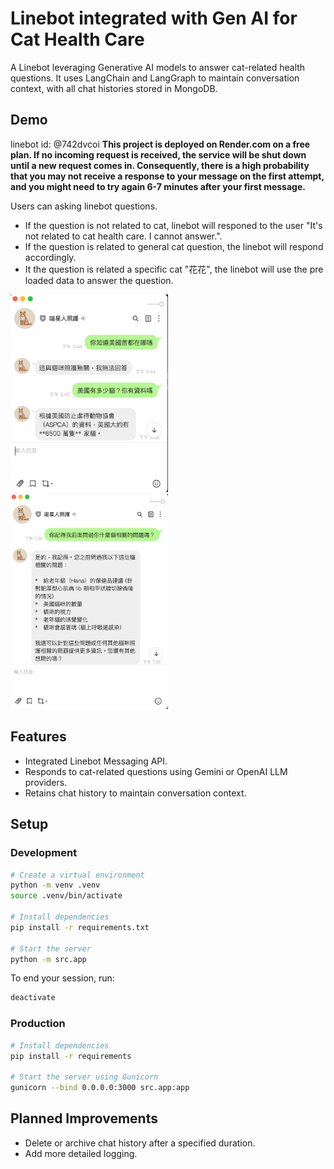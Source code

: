 # Linebot integrated with Gen AI for Cat Health Care

A Linebot leveraging Generative AI models to answer cat-related health questions. It uses LangChain and LangGraph to maintain conversation context, with all chat histories stored in MongoDB.

## Demo

linebot id: @742dvcoi 
**This project is deployed on Render.com on a free plan. If no incoming request is received, the service will be shut down until a new request comes in. Consequently, there is a high probability that you may not receive a response to your message on the first attempt, and you might need to try again 6-7 minutes after your first message.**

Users can asking linebot questions. 
- If the question is not related to cat, linebot will responed to the user "It's not related to cat health care. I cannot answer.". 
- If the question is related to general cat question, the linebot will respond accordingly.  
- It the question is related a specific cat "花花", the linebot will use the pre loaded data to answer the question.

<!-- ![A chat between user and linebot. User asked 'do you know what the capital of US is' and the linbot answered 'It's not related to cat health care. I cannot answer'. Then user asked how many cats in US, the linebot answered an estimated number from ASPCA.](static/linebot-demo-1.png) -->
<img src="static/linebot-demo-1.png" alt="A chat between user and linebot. User asked 'do you know what the capital of US is' and the linbot answered 'It's not related to cat health care. I cannot answer'. Then user asked how many cats in US, the linebot answered an estimated number from ASPCA." width="50%" height="50%">

<!-- ![The user asked "do you remember what I've asked", the line bot saied "Yes" and list the topics in their previous conversation.](static/linebot-demo-2.png) -->
<img src="static/linebot-demo-2.png" alt='The user asked "do you remember what I have asked", the line bot saied "Yes" and list the topics in their previous conversation.' width="50%" height="50%">

## Features

- Integrated Linebot Messaging API.
- Responds to cat-related questions using Gemini or OpenAI LLM providers.
- Retains chat history to maintain conversation context.

## Setup

### Development

```bash
# Create a virtual environment
python -m venv .venv
source .venv/bin/activate

# Install dependencies
pip install -r requirements.txt

# Start the server
python -m src.app
```

To end your session, run:

```bash
deactivate
```

### Production

```bash
# Install dependencies
pip install -r requirements

# Start the server using Gunicorn
gunicorn --bind 0.0.0.0:3000 src.app:app
```

## Planned Improvements

- Delete or archive chat history after a specified duration.
- Add more detailed logging.
